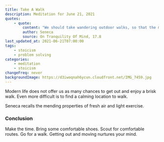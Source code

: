 ```yaml
---
title: Take A Walk
description: Meditation for June 21, 2021
quotes:
    - quote:
        content: "We should take wandering outdoor walks, so that the mind might be nourished and refreshed by the open air and deep breathing."
        author: Seneca
        source: On Tranquility Of Mind, 17.8
last_updated_at: 2021-06-21T07:00:00
tags:
    - stoicism
    - problem solving
categories:
    - meditation
    - stoicism
changeFreq: never
backgroundImage: https://d3iwoqnah6ycun.cloudfront.net/IMG_7459.jpg
---
```


Modern life does not offer us as many chances to get out and enjoy a brisk walk. Even more difficult is to find a 
calming location to walk.

Seneca recalls the mending properties of fresh air and light exercise.

### Conclusion

Make the time. Bring some comfortable shoes. Scout for comfortable routes. Go for a walk. Getting out and moving 
nurtures your mind. 
